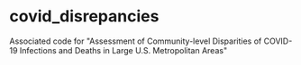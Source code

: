 # covid_disrepancies
Associated code for "Assessment of Community-level Disparities of COVID-19 Infections and Deaths in Large U.S. Metropolitan Areas"
